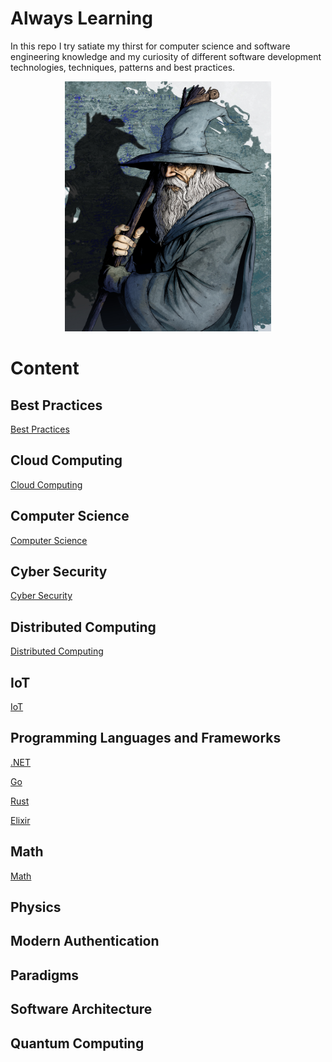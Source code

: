 <h1>Always Learning</h1>

In this repo I try satiate my thirst for computer science and software engineering knowledge and my curiosity of different software development technologies, techniques, patterns and best practices.

<p align="center">
  <img width=330 height=400 src="assets/images/gandalf.jpg">
</p>

# Content

## Best Practices

[Best Practices](docs/BestPractices/README.md)

## Cloud Computing

[Cloud Computing](docs/CloudComputing/README.md)

## Computer Science

[Computer Science](docs/ComputerScience/README.md)

## Cyber Security

[Cyber Security](docs/CyberSec/README.md)

## Distributed Computing

[Distributed Computing](docs/DistributedComputing/README.md)

## IoT

[IoT](docs/IoT/README.md)

## Programming Languages and Frameworks
[.NET](docs/LanguagesAndFrameworks/.NET/README.md)

[Go](docs/LanguagesAndFrameworks/Go/README.md)

[Rust](docs/LanguagesAndFrameworks/Rust/TheRustLanguage.md)

[Elixir](docs/LanguagesAndFrameworks/Elixir/README.md)
## Math

[Math](docs/Math/README.md)

## Physics
## Modern Authentication
## Paradigms
## Software Architecture
## Quantum Computing


